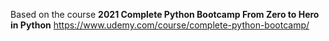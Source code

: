 Based on the course
**2021 Complete Python Bootcamp From Zero to Hero in Python**
https://www.udemy.com/course/complete-python-bootcamp/
